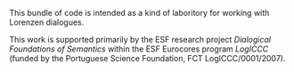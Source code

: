 This bundle of code is intended as a kind of laboritory for working
with Lorenzen dialogues.

This work is supported primarily by the ESF research project
_Dialogical Foundations of Semantics_ within the ESF Eurocores program
_LogICCC_ (funded by the Portuguese Science Foundation, FCT
LogICCC/0001/2007).
